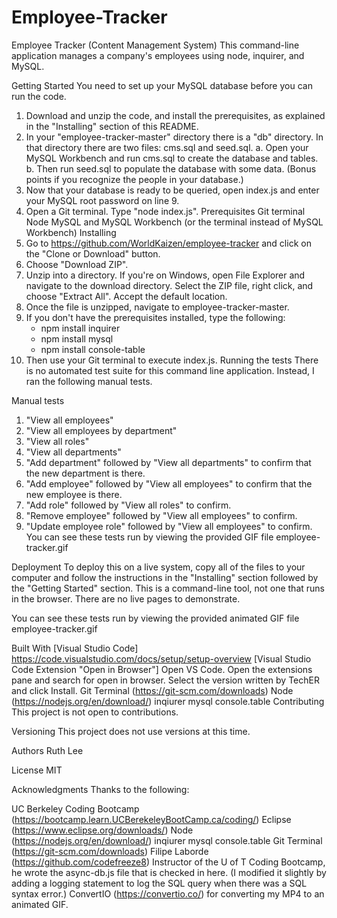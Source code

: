 # Employee-Tracker

Employee Tracker (Content Management System)
This command-line application manages a company's employees using node, inquirer, and MySQL.

Getting Started
You need to set up your MySQL database before you can run the code.

1. Download and unzip the code, and install the prerequisites, as explained in the "Installing" section of this README.
2. In your "employee-tracker-master" directory there is a "db" directory. In that directory there are two files: cms.sql and seed.sql. 
    a. Open your MySQL Workbench and run cms.sql to create the database and tables.
    b. Then run seed.sql to populate the database with some data. (Bonus points if you recognize the people in your database.)
3. Now that your database is ready to be queried, open index.js and enter your MySQL root password on line 9.
4. Open a Git terminal. Type "node index.js".
Prerequisites
Git terminal
Node
MySQL and MySQL Workbench (or the terminal instead of MySQL Workbench)
Installing
1. Go to https://github.com/WorldKaizen/employee-tracker and click on the "Clone or Download" button. 
2. Choose "Download ZIP". 
3. Unzip into a directory. If you're on Windows, open File Explorer and navigate to the download directory. Select the ZIP file, right click, and choose "Extract All". Accept the default location.
4. Once the file is unzipped, navigate to employee-tracker-master.
5. If you don't have the prerequisites installed, type the following:
   * npm install inquirer
   * npm install mysql
   * npm install console-table
6. Then use your Git terminal to execute index.js. 
Running the tests
There is no automated test suite for this command line application. Instead, I ran the following manual tests.

Manual tests
1. "View all employees"
2. "View all employees by department"
3. "View all roles"
4. "View all departments"
5. "Add department" followed by "View all departments" to confirm that the new department is there.
6. "Add employee" followed by "View all employees" to confirm that the new employee is there. 
7. "Add role" followed by "View all roles" to confirm.
8. "Remove employee" followed by "View all employees" to confirm.
9. "Update employee role" followed by "View all employees" to confirm.
You can see these tests run by viewing the provided GIF file employee-tracker.gif

Deployment
To deploy this on a live system, copy all of the files to your computer and follow the instructions in the "Installing" section followed by the "Getting Started" section. This is a command-line tool, not one that runs in the browser. There are no live pages to demonstrate.

You can see these tests run by viewing the provided animated GIF file employee-tracker.gif

Built With
[Visual Studio Code] https://code.visualstudio.com/docs/setup/setup-overview
[Visual Studio Code Extension "Open in Browser"]
Open VS Code.
Open the extensions pane and search for open in browser.
Select the version written by TechER and click Install.
Git Terminal (https://git-scm.com/downloads)
Node (https://nodejs.org/en/download/)
inqiurer
mysql
console.table
Contributing
This project is not open to contributions.

Versioning
This project does not use versions at this time.

Authors
Ruth Lee

License
MIT

Acknowledgments
Thanks to the following:

UC Berkeley  Coding Bootcamp (https://bootcamp.learn.UCBerekeleyBootCamp.ca/coding/)
Eclipse (https://www.eclipse.org/downloads/)
Node (https://nodejs.org/en/download/)
inqiurer
mysql
console.table
Git Terminal (https://git-scm.com/downloads)
Filipe Laborde (https://github.com/codefreeze8) Instructor of the U of T Coding Bootcamp, he wrote the async-db.js file that is checked in here. (I modified it slightly by adding a logging statement to log the SQL query when there was a SQL syntax error.)
ConvertIO (https://convertio.co/) for converting my MP4 to an animated GIF.
